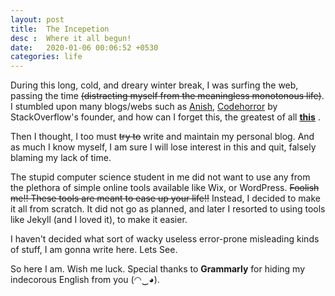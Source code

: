 ```yaml
---
layout: post
title:  The Incepetion
desc :  Where it all begun! 
date:   2020-01-06 00:06:52 +0530
categories: life 
---
```


During this long, cold, and dreary winter break, I was surfing the web, passing the time ~~(distracting myself from the meaningless monotonous life)~~. I stumbled upon many blogs/webs such as [Anish](https://www.anishathalye.com/), [Codehorror](https://blog.codinghorror.com/) by StackOverflow's founder, and how can I forget this, the greatest of all **[this](https://medium.com/)** . 

Then I thought, I too must  ~~try to~~ write and maintain my personal blog. And as much I know myself, I am sure I will lose interest in this and quit, falsely blaming my lack of time.

The stupid computer science student in me did not want to use any from the plethora of simple online tools available like Wix, or WordPress. ~~Foolish me!! These tools are meant to ease up your life!!~~ Instead, I decided to make it all from scratch. It did not go as planned, and later I resorted to using tools like Jekyll (and I loved it), to make it easier.

I haven't decided what sort of wacky useless error-prone misleading kinds of stuff, I am gonna write here. Lets See. 

So here I am. Wish me luck. Special thanks to **Grammarly** for hiding my indecorous English from you (◠‿◕).


<!-- And here is a blog that helped me do this [](https://anne.kim/blog.html) -->